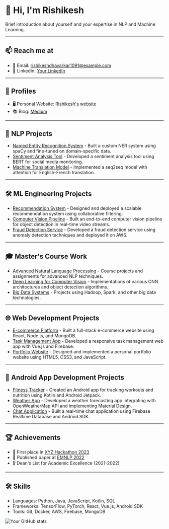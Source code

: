 # 👋 Hi, I'm Rishikesh

Brief introduction about yourself and your expertise in NLP and Machine Learning.

---

## 📫 Reach me at

- 📧 Email: rishikeshdhayarkar1091@example.com
- 💼 LinkedIn: [Your LinkedIn](https://www.linkedin.com/in/rishikeshdhayarkar/)

---

## 🔗 Profiles

- 🖥️ Personal Website: [Rishikesh's website](https://www.yourwebsite.com)
- 📚 Blog: [Medium](https://medium.com/@rishikesh_d)

---

## 🤖 NLP Projects

- [Named Entity Recognition System](https://github.com/yourusername/ner-project) - Built a custom NER system using spaCy and fine-tuned on domain-specific data.
- [Sentiment Analysis Tool](https://github.com/yourusername/sentiment-analysis) - Developed a sentiment analysis tool using BERT for social media monitoring.
- [Machine Translation Model](https://github.com/yourusername/machine-translation) - Implemented a seq2seq model with attention for English-French translation.

---

## 🛠️ ML Engineering Projects

- [Recommendation System](https://github.com/yourusername/recsys) - Designed and deployed a scalable recommendation system using collaborative filtering.
- [Computer Vision Pipeline](https://github.com/yourusername/cv-pipeline) - Built an end-to-end computer vision pipeline for object detection in real-time video streams.
- [Fraud Detection Service](https://github.com/yourusername/fraud-detection) - Developed a fraud detection service using anomaly detection techniques and deployed it on AWS.

---

## 🎓 Master's Course Work

- [Advanced Natural Language Processing](https://github.com/yourusername/adv-nlp-course) - Course projects and assignments for advanced NLP techniques.
- [Deep Learning for Computer Vision](https://github.com/yourusername/dl-cv-course) - Implementations of various CNN architectures and object detection algorithms.
- [Big Data Systems](https://github.com/yourusername/big-data-course) - Projects using Hadoop, Spark, and other big data technologies.

---

## 🌐 Web Development Projects

- [E-commerce Platform](https://github.com/yourusername/ecommerce-platform) - Built a full-stack e-commerce website using React, Node.js, and MongoDB.
- [Task Management App](https://github.com/yourusername/task-manager) - Developed a responsive task management web app with Vue.js and Firebase.
- [Portfolio Website](https://github.com/yourusername/portfolio) - Designed and implemented a personal portfolio website using HTML5, CSS3, and JavaScript.

---

## 📱 Android App Development Projects

- [Fitness Tracker](https://github.com/yourusername/fitness-app) - Created an Android app for tracking workouts and nutrition using Kotlin and Android Jetpack.
- [Weather App](https://github.com/yourusername/weather-app) - Developed a weather forecasting app integrating with OpenWeatherMap API and implementing Material Design.
- [Chat Application](https://github.com/yourusername/chat-app) - Built a real-time chat application using Firebase Realtime Database and Android SDK.

---

## 🏆 Achievements

- 🥇 First place in [XYZ Hackathon 2023](https://hackathon-xyz.com)
- 📜 Published paper at [EMNLP 2022](https://2022.emnlp.org)
- 🎖️ Dean's List for Academic Excellence (2021-2022)

---

## 🛠️ Skills

- Languages: Python, Java, JavaScript, Kotlin, SQL
- Frameworks: TensorFlow, PyTorch, React, Vue.js, Android SDK
- Tools: Git, Docker, AWS, Firebase, MongoDB

![Your GitHub stats](https://github-readme-stats.vercel.app/api?username=yourusername&show_icons=true&theme=radical)
